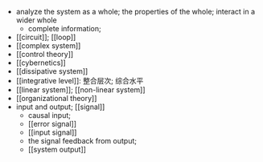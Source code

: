 - analyze the system as a whole; the properties of the whole; interact in a wider whole
    - complete information;
- [[circuit]]; [[loop]]
- [[complex system]]
- [[control theory]]
- [[cybernetics]]
- [[dissipative system]]
- [[integrative level]]: 整合层次; 综合水平
- [[linear system]]; [[non-linear system]]
- [[organizational theory]]
- input and output; [[signal]]
    - causal input;
    - [[error signal]]
    - [[input signal]]
    - the signal feedback from output;
    - [[system output]]
